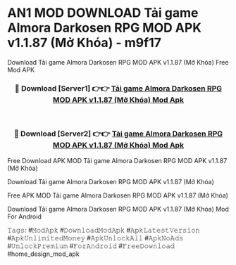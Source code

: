 # AN1 MOD DOWNLOAD Tải game Almora Darkosen RPG MOD APK v1.1.87 (Mở Khóa) - m9f17
Download Tải game Almora Darkosen RPG MOD APK v1.1.87 (Mở Khóa) Free Mod APK

<div align="center">
<h3>🔴 Download [Server1] 👉👉 <a href="https://apk-comot.site?title=Tải_game_Almora_Darkosen_RPG_MOD_APK_v1.1.87_(Mở_Khóa)">Tải game Almora Darkosen RPG MOD APK v1.1.87 (Mở Khóa) Mod Apk</a></h3><br>

<h3>🔴 Download [Server2] 👉👉 <a href="https://apk-comot.site?title=Tải_game_Almora_Darkosen_RPG_MOD_APK_v1.1.87_(Mở_Khóa)">Tải game Almora Darkosen RPG MOD APK v1.1.87 (Mở Khóa) Mod Apk</a></h3>
</div>


Free Download APK MOD Tải game Almora Darkosen RPG MOD APK v1.1.87 (Mở Khóa)

Download Tải game Almora Darkosen RPG MOD APK v1.1.87 (Mở Khóa) 

Free APK MOD Tải game Almora Darkosen RPG MOD APK v1.1.87 (Mở Khóa) 

Download Tải game Almora Darkosen RPG MOD APK v1.1.87 (Mở Khóa) Mod For Android

𝚃𝚊𝚐𝚜: #𝙼𝚘𝚍𝙰𝚙𝚔 #𝙳𝚘𝚠𝚗𝚕𝚘𝚊𝚍𝙼𝚘𝚍𝙰𝚙𝚔 #𝙰𝚙𝚔𝙻𝚊𝚝𝚎𝚜𝚝𝚅𝚎𝚛𝚜𝚒𝚘𝚗 #𝙰𝚙𝚔𝚄𝚗𝚕𝚒𝚖𝚒𝚝𝚎𝚍𝙼𝚘𝚗𝚎𝚢 #𝙰𝚙𝚔𝚄𝚗𝚕𝚘𝚌𝚔𝙰𝚕𝚕 #𝙰𝚙𝚔𝙽𝚘𝙰𝚍𝚜 #𝚄𝚗𝚕𝚘𝚌𝚔𝙿𝚛𝚎𝚖𝚒𝚞𝚖 #𝙵𝚘𝚛𝙰𝚗𝚍𝚛𝚘𝚒𝚍 #𝙵𝚛𝚎𝚎𝙳𝚘𝚠𝚗𝚕𝚘𝚊𝚍 #home_design_mod_apk